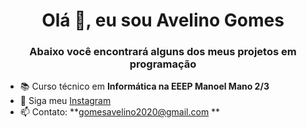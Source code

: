 ### 
<h1 align="center">Olá 👋, eu sou Avelino Gomes</h1>
<h3 align="center">Abaixo você encontrará alguns dos meus projetos em programação</h3>

- 📚 Curso técnico em **Informática na EEEP Manoel Mano 2/3**
- 🤝 Siga meu [Instagram]()
- 📫 Contato: **gomesavelino2020@gmail.com **

